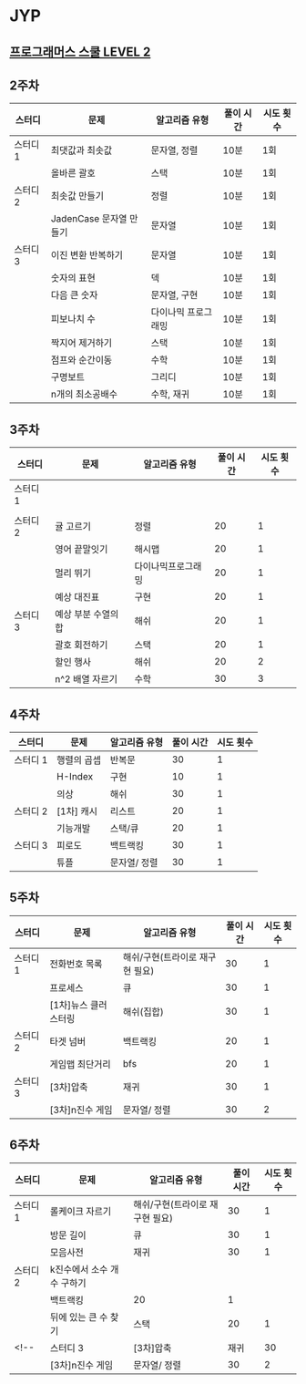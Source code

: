 # JYP
## [프로그래머스 스쿨 LEVEL 2](https://school.programmers.co.kr/learn/challenges?order=acceptance_desc&levels=2&languages=python3%2Cjava)

## 2주차
| 스터디    | 문제                     | 알고리즘 유형           | 풀이 시간 | 시도 횟수 |
|-----------|--------------------------|-------------------------|-----------|-----------|
| 스터디 1  | 최댓값과 최솟값           | 문자열, 정렬            | 10분      | 1회       |
|           | 올바른 괄호               | 스택                    | 10분      | 1회       |
| 스터디 2  | 최솟값 만들기             | 정렬                    | 10분      | 1회       |
|           | JadenCase 문자열 만들기   | 문자열                  | 10분      | 1회       |
| 스터디 3  | 이진 변환 반복하기         | 문자열                  | 10분      | 1회       |
|           | 숫자의 표현               | 덱                      | 10분      | 1회       |
|           | 다음 큰 숫자              | 문자열, 구현            | 10분      | 1회       |
|           | 피보나치 수               | 다이나믹 프로그래밍     | 10분      | 1회       |
|           | 짝지어 제거하기           | 스택                    | 10분      | 1회       |
|           | 점프와 순간이동           | 수학                    | 10분      | 1회       |
|           | 구명보트                 | 그리디                  | 10분      | 1회       |
|           | n개의 최소공배수         | 수학, 재귀              | 10분      | 1회       |

## 3주차
| 스터디    | 문제                     | 알고리즘 유형           | 풀이 시간 | 시도 횟수 |
|-----------|--------------------------|-------------------------|-----------|-----------|
| 스터디 1  |                           |                         |           |           |
|           |                           |                         |           |           |
| 스터디 2  |   귤 고르기                   |   정렬                  |    20       |   1        |
|           |  영어 끝말잇기               |    해시맵              |      20     |       1    |
|           |  멀리 뛰기               |        다이나믹프로그래밍        |   20        |    1    |
|           |  예상 대진표               |      구현                    |      20     |    1      |      
| 스터디  3  |      예상 부분 수열의 합       |      해쉬                   |      20     |    1       |
|          |          괄호 회전하기        |         스택                |     20      |     1      |
|          |           할인 행사        |         해쉬             |       20    |     2      |
|          |          n^2 배열 자르기        |        수학                 |       30    |    3       |

## 4주차
| 스터디    | 문제                     | 알고리즘 유형           | 풀이 시간 | 시도 횟수 |
|-----------|--------------------------|-------------------------|-----------|-----------|
| 스터디 1  |      행렬의 곱셉            |         반복문              |     30      |      1     |
|           |    H-Index             |           구현    |      10     |     1      |
|           |    의상             |           해쉬    |      30     |     1      |
| 스터디 2  |   [1차] 캐시                   |   리스트                  |    20       |   1        |
|           |  기능개발               |    스택/큐              |      20     |       1    |
| 스터디  3  |      피로도       |      백트랙킹                   |      30     |   1        |
|          |          튜플        |         문자열/ 정렬                |     30      |     1      |

## 5주차
| 스터디    | 문제                     | 알고리즘 유형           | 풀이 시간 | 시도 횟수 |
|-----------|--------------------------|-------------------------|-----------|-----------|
| 스터디 1  |      전화번호 목록            |         해쉬/구현(트라이로 재구현 필요)              |     30      |      1     |
|           |    프로세스             |           큐    |      30     |     1      |
|           |    [1차]뉴스 클러스터링             |           해쉬(집합)    |      30     |     1      |
| 스터디 2  |   타겟 넘버                   |   백트랙킹                  |    20       |   1        |
|           |  게임맵 최단거리               |    bfs              |      20     |       1    |
| 스터디  3  |      [3차]압축       |      재귀                   |      30     |   1        | 
|          |          [3차]n진수 게임        |         문자열/ 정렬                |     30      |     2      |

## 6주차
| 스터디    | 문제                     | 알고리즘 유형           | 풀이 시간 | 시도 횟수 |
|-----------|--------------------------|-------------------------|-----------|-----------|
| 스터디 1  |      롤케이크 자르기 |         해쉬/구현(트라이로 재구현 필요)              |     30      |      1     |
|           |    방문 길이 |           큐    |      30     |     1      |
|           |    모음사전            |    재귀           |      30     |     1      |
| 스터디 2  |   k진수에서 소수 개수 구하기
                   |   백트랙킹                  |    20       |   1        |
|           |  뒤에 있는 큰 수 찾기               |    스택              |      20     |       1    |
<!-- | 스터디  3  |      [3차]압축       |      재귀                   |      30     |   1        | 
|          |          [3차]n진수 게임        |         문자열/ 정렬                |     30      |     2      | -->


<!-- ## N주차
| 스터디    | 문제                     | 알고리즘 유형           | 풀이 시간 | 시도 횟수 |
|-----------|--------------------------|-------------------------|-----------|-----------|
| 스터디 1  |                           |                         |           |           |
|           |                           |                         |           |           |
| 스터디 2  |                           |                         |           |           |
|           |                           |                         |           |           |
| 스터디 3  |                           |                         |           |           |
|           |                           |                         |           |           | -->
